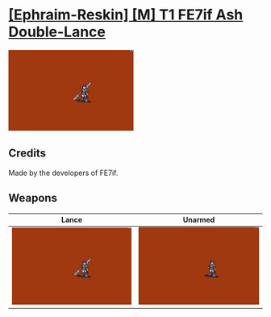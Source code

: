 # [\[Ephraim-Reskin\] \[M\] T1 FE7if Ash Double-Lance](./)

<img src="./2.%20Lance/Lance_000.png" alt="[Ephraim-Reskin] [M] T1 FE7if Ash Double-Lance standing" />

## Credits

Made by the developers of FE7if.

## Weapons


|Lance |Unarmed |
|  :---: | :---: |
| <img alt="Lance animation" src="./2.%20Lance/Lance.gif" /> | <img alt="Unarmed animation" src="./8.%20Unarmed/Unarmed.gif" /> |
